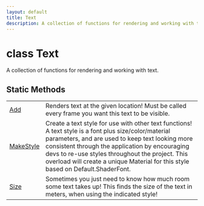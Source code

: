 ```yaml
---
layout: default
title: Text
description: A collection of functions for rendering and working with text.
---
```

# class Text

A collection of functions for rendering and working with text.





## Static Methods

|  |  |
|--|--|
|[Add]({{site.url}}/Pages/Reference/Text/Add.html)|Renders text at the given location! Must be called every frame you want this text to be visible.|
|[MakeStyle]({{site.url}}/Pages/Reference/Text/MakeStyle.html)|Create a text style for use with other text functions! A text style is a font plus size/color/material parameters, and are used to keep text looking more consistent through the application by encouraging devs to re-use styles throughout the project.  This overload will create a unique Material for this style based on Default.ShaderFont.|
|[Size]({{site.url}}/Pages/Reference/Text/Size.html)|Sometimes you just need to know how much room some text takes up! This finds the size of the text in meters, when using the indicated style!|

